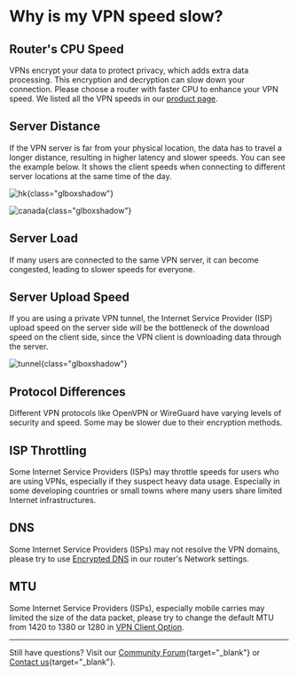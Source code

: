 # Why is my VPN speed slow?

## Router's CPU Speed

VPNs encrypt your data to protect privacy, which adds extra data processing. This encryption and decryption can slow down your connection. Please choose a router with faster CPU to enhance your VPN speed. We listed all the VPN speeds in our [product page](https://www.gl-inet.com/products/).

## Server Distance

If the VPN server is far from your physical location, the data has to travel a longer distance, resulting in higher latency and slower speeds. You can see the example below. It shows the client speeds when connecting to different server locations at the same time of the day.

![hk](https://static.gl-inet.com/docs/router/en/4/faq/vpn_speed/hkserver.jpg){class="glboxshadow"}

![canada](https://static.gl-inet.com/docs/router/en/4/faq/vpn_speed/canadaserver.jpg){class="glboxshadow"}

## Server Load

If many users are connected to the same VPN server, it can become congested, leading to slower speeds for everyone.

## Server Upload Speed

If you are using a private VPN tunnel, the Internet Service Provider (ISP) upload speed on the server side will be the bottleneck of the download speed on the client side, since the VPN client is downloading data through the server.

![tunnel](https://static.gl-inet.com/docs/router/en/4/faq/vpn_speed/tunnel.png){class="glboxshadow"}

## Protocol Differences

Different VPN protocols like OpenVPN or WireGuard have varying levels of security and speed. Some may be slower due to their encryption methods.

## ISP Throttling
 
 Some Internet Service Providers (ISPs) may throttle speeds for users who are using VPNs, especially if they suspect heavy data usage. Especially in some developing countries or small towns where many users share limited Internet infrastructures.

## DNS

 Some Internet Service Providers (ISPs) may not resolve the VPN domains, please try to use [Encrypted DNS](../interface_guide/dns.md#dns-server-settings) in our router's Network settings.

## MTU

 Some Internet Service Providers (ISPs), especially mobile carries may limited the size of the data packet, please try to change the default MTU from 1420 to 1380 or 1280 in [VPN Client Option](../interface_guide/vpn_dashboard_v4.7.md#vpn-client-options).

---

Still have questions? Visit our [Community Forum](https://forum.gl-inet.com){target="_blank"} or [Contact us](https://www.gl-inet.com/contacts/){target="_blank"}.